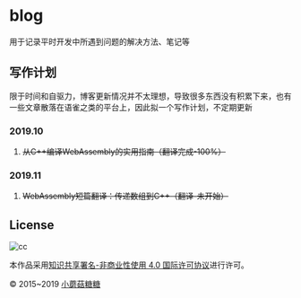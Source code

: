 # blog
用于记录平时开发中所遇到问题的解决方法、笔记等

## 写作计划
限于时间和自驱力，博客更新情况并不太理想，导致很多东西没有积累下来，也有一些文章散落在语雀之类的平台上，因此拟一个写作计划，不定期更新
### 2019.10
1. ~~从C++编译WebAssembly的实用指南（翻译完成-100%）~~
### 2019.11
1. ~~WebAssembly短篇翻译：传递数组到C++（翻译-未开始）~~

## License

![cc](https://i.creativecommons.org/l/by-nc/4.0/88x31.png)

本作品采用[知识共享署名-非商业性使用 4.0 国际许可协议](http://creativecommons.org/licenses/by-nc/4.0/)进行许可。

© 2015~2019 [小蘑菇糖糖](http://www.liusw.net)
